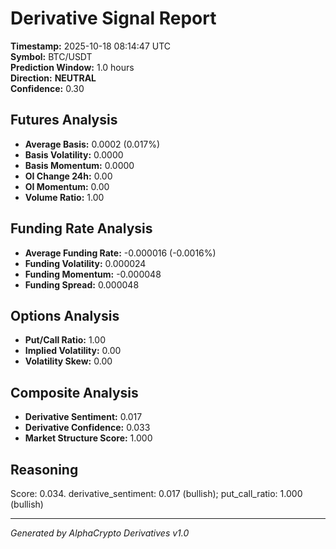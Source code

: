 # Derivative Signal Report

**Timestamp:** 2025-10-18 08:14:47 UTC  
**Symbol:** BTC/USDT  
**Prediction Window:** 1.0 hours  
**Direction:** **NEUTRAL**  
**Confidence:** 0.30

## Futures Analysis
- **Average Basis:** 0.0002 (0.017%)
- **Basis Volatility:** 0.0000
- **Basis Momentum:** 0.0000
- **OI Change 24h:** 0.00
- **OI Momentum:** 0.00
- **Volume Ratio:** 1.00

## Funding Rate Analysis
- **Average Funding Rate:** -0.000016 (-0.0016%)
- **Funding Volatility:** 0.000024
- **Funding Momentum:** -0.000048
- **Funding Spread:** 0.000048

## Options Analysis
- **Put/Call Ratio:** 1.00
- **Implied Volatility:** 0.00
- **Volatility Skew:** 0.00

## Composite Analysis
- **Derivative Sentiment:** 0.017
- **Derivative Confidence:** 0.033
- **Market Structure Score:** 1.000

## Reasoning
Score: 0.034. derivative_sentiment: 0.017 (bullish); put_call_ratio: 1.000 (bullish)

---
*Generated by AlphaCrypto Derivatives v1.0*
